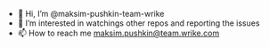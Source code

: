 - 👋 Hi, I’m @maksim-pushkin-team-wrike
- 👀 I’m interested in watchings other repos and reporting the issues
- 📫 How to reach me maksim.pushkin@team.wrike.com

<!---
maksim-pushkin-team-wrike/maksim-pushkin-team-wrike is a ✨ special ✨ repository because its `README.md` (this file) appears on your GitHub profile.
You can click the Preview link to take a look at your changes.
--->
